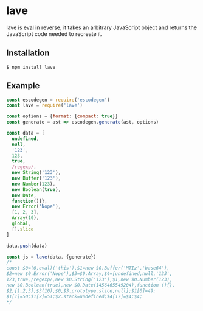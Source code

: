 # lave

lave is [eval] in reverse; it takes an arbitrary JavaScript object and returns the JavaScript code needed to recreate it.

## Installation

    $ npm install lave

## Example

```javascript
const escodegen = require('escodegen')
const lave = require('lave')

const options = {format: {compact: true}}
const generate = ast => escodegen.generate(ast, options)

const data = [
  undefined,
  null,
  '123',
  123,
  true,
  /regexp/,
  new String('123'),
  new Buffer('123'),
  new Number(123),
  new Boolean(true),
  new Date,
  function(){},
  new Error('Nope'),
  [1, 2, 3],
  Array(10),
  global,
  [].slice
]

data.push(data)

const js = lave(data, {generate})
/*
const $0=(0,eval)('this'),$1=new $0.Buffer('MTIz','base64'),
$2=new $0.Error('Nope'),$3=$0.Array,$4=[undefined,null,'123',
123,true,/regexp/,new $0.String('123'),$1,new $0.Number(123),
new $0.Boolean(true),new $0.Date(1456465549204),function (){},
$2,[1,2,3],$3(10),$0,$3.prototype.slice,null];$1[0]=49;
$1[1]=50;$1[2]=51;$2.stack=undefined;$4[17]=$4;$4;
*/
```

[eval]: https://developer.mozilla.org/en-US/docs/Web/JavaScript/Reference/Global_Objects/eval

